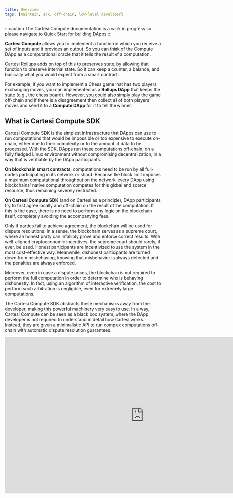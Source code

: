 ```yaml
---
title: Overview
tags: [maintain, sdk, off-chain, low-level developer]
---
```


:::caution
The Cartesi Compute documentation is a work in progress so please navigate to [Quick Start for building DApps](../build-dapps/run-dapp.md)
:::

**Cartesi Compute** allows you to implement a function in which you receive a set of inputs and it provides an output. So you can think of the Compute DApp as a computational oracle that it tells the result of a computation.

[Cartesi Rollups](../cartesi-rollups/overview.md) adds on top of this to preserves state, by allowing that function to preserve internal state. So it can keep a counter, a balance, and basically what you would expect from a smart contract.

For example, if you want to implement a Chess game that has two players exchanging moves, you can implemented as a **Rollups DApp** that keeps the state (e.g., the chess board). However, you could also simply play the game off-chain and if there is a disagreement then collect all of both players' moves and send it to a **Compute DApp** for it to tell the winner.

## What is Cartesi Compute SDK

Cartesi Compute SDK is the simplest infrastructure that DApps can use to run computations that would be impossible or too expensive to execute on-chain, either due to their complexity or to the amount of data to be processed. With the SDK, DApps run these computations off-chain, on a fully fledged Linux environment without compromising decentralization, in a way that is verifiable by the DApp participants.

**On blockchain smart contracts**, computations need to be run by all full-nodes participating in its network or shard. Because the block limit imposes a maximum computational throughput on the network, every DApp using blockchains' native computation competes for this global and scarce resource, thus remaining severely restricted.

**On Cartesi Compute SDK** (and on Cartesi as a principle), DApp participants try to first agree locally and off-chain on the result of the computation. If this is the case, there is no need to perform any logic on the blockchain itself, completely avoiding the accompanying fees.

Only if parties fail to achieve agreement, the blockchain will be used for dispute resolutions. In a sense, the blockchain serves as a supreme court, where an honest party can infallibly prove and enforce correct results. With well-aligned cryptoeconomic incentives, the supreme court should rarely, if ever, be used. Honest participants are incentivized to use the system in the most cost-effective way. Meanwhile, dishonest participants are turned down from misbehaving, knowing that misbehavior is always detected and the penalties are always enforced.

Moreover, even in case a dispute arises, the blockchain is not required to perform the full computation in order to determine who is behaving dishonestly. In fact, using an algorithm of interactive verification, the cost to perform such arbitration is negligible, even for extremely large computations.

The Cartesi Compute SDK abstracts these mechanisms away from the developer, making this powerful machinery very easy to use. In a way, Cartesi Compute can be seen as a black box system, where the DApp developer is not required to understand in detail how Cartesi works. Instead, they are given a minimalistic API to run complex computations off-chain with automatic dispute resolution guarantees.

<iframe width="889" height="500" src="https://www.youtube.com/embed/kGkd48vo6UI" frameborder="0" allow="accelerometer; autoplay; clipboard-write; encrypted-media; gyroscope; picture-in-picture" allowfullscreen></iframe>
